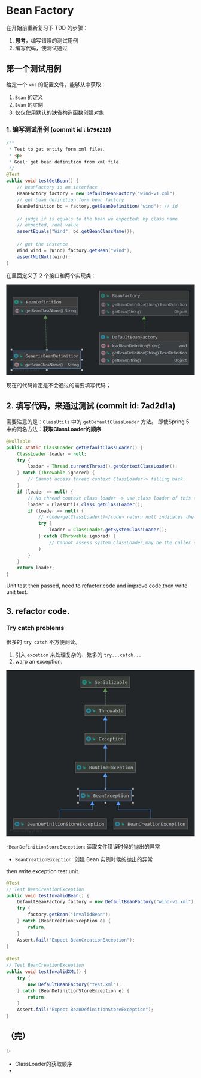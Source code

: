 # Bean Factory
在开始前重新复习下 TDD 的步骤：
1. **思考**，编写错误的测试用例
2. 编写代码，使测试通过
## 第一个测试用例
给定一个 `xml` 的配置文件，能够从中获取：
1. `Bean` 的定义
2. `Bean` 的实例
3. 仅仅使用默认的缺省构造函数创建对象

### 1. 编写测试用例 (commit id : `b796210`)

```java
/**
 * Test to get entity form xml files.
 * <p>
 * Goal: get bean definition from xml file.
 */
@Test
public void testGetBean() {
    // beanFactory is an interface
    BeanFactory factory = new DefaultBeanFactory("wind-v1.xml");
    // get bean definition form bean factory
    BeanDefinition bd = factory.getBeanDefinition("wind"); // id

    // judge if is equals to the bean we expected: by class name
    // expected, real value
    assertEquals("Wind", bd.getBeanClassName());

    // get the instance
    Wind wind = (Wind) factory.getBean("wind");
    assertNotNull(wind);
}
```
在里面定义了 2 个接口和两个实现类：

![pic](./pics/bean-factory/ClassAndInterfaces.png)

现在的代码肯定是不会通过的需要填写代码；
## 2. 填写代码，来通过测试 (commit id: 7ad2d1a)

需要注意的是：`ClassUtils` 中的 `getDefaultClassLoader` 方法。
即使Spring 5 中的同名方法：**获取ClassLoader的顺序**

```java
@Nullable
public static ClassLoader getDefaultClassLoader() {
    ClassLoader loader = null;
    try {
        loader = Thread.currentThread().getContextClassLoader();
    } catch (Throwable ignored) {
        // Cannot access thread context ClassLoader-> falling back.
    }
    if (loader == null) {
        // No thread context class loader -> use class loader of this class.
        loader = ClassUtils.class.getClassLoader();
        if (loader == null) {
            // <code>getClassLoader()</code> return null indicates the bootstrap ClassLoader.
            try {
                loader = ClassLoader.getSystemClassLoader();
            } catch (Throwable ignored) {
                // Cannot assess system ClassLoader,may be the caller can live with null :).
            }
        }
    }
    return loader;
}
```
 
Unit test then passed, need to refactor code and improve code,then write unit test.
## 3. refactor code.

### Try catch problems
很多的 `try catch` 不方便阅读。
1. 引入 `excetion` 来处理复杂的、繁多的 `try...catch...`
2. warp an exception.

![pic](./pics/bean-factory/WarpedException.png)

-`BeanDefinitionStoreException`: 读取文件错误时候的抛出的异常
- `BeanCreationException`: 创建 Bean 实例时候的抛出的异常

then write exception test unit.
```java
@Test
// Test BeanCreationException
public void testInvalidBean() {
    DefaultBeanFactory factory = new DefaultBeanFactory("wind-v1.xml");
    try {
        factory.getBean("invalidBean");
    } catch (BeanCreationException e) {
        return;
    }
    Assert.fail("Expect BeanCreationException");
}

@Test
// Test BeanCreationException
public void testInvalidXML() {
    try {
        new DefaultBeanFactory("test.xml");
    } catch (BeanDefinitionStoreException e) {
        return;
    }
    Assert.fail("Expect BeanDefinitionStoreException");
}
```

（完）
---
✨
- ClassLoader的获取顺序
- 